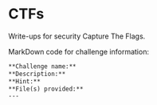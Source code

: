 # CTFs
Write-ups for security Capture The Flags.

MarkDown code for challenge information:
```markdown
**Challenge name:**   
**Description:** 
**Hint:**   
**File(s) provided:**  
---
```
